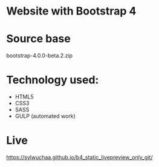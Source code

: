 # Website with Bootstrap 4 

# Source base
bootstrap-4.0.0-beta.2.zip

# Technology used:
* HTML5
* CSS3
* SASS 
* GULP (automated work)

# Live
https://sylwuchaa.github.io/b4_static_livepreview_only_git/





